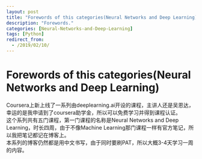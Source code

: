 ```yaml
---
layout: post
title: "Forewords of this categories(Neural Networks and Deep Learning)"
description: "Forewords."
categories: [Neural-Networks-and-Deep-Learning]
tags: [Python]
redirect_from:
  - /2019/02/10/
---
```

# Forewords of this categories(Neural Networks and Deep Learning)  
Coursera上新上线了一系列由deeplearning.ai开设的课程，主讲人还是吴恩达，幸运的是我申请到了coursera助学金，所以可以免费学习并得到课程认证。  
这个系列共有五门课程，第一门课程的名称是Neural Networks and Deep Learning，时长四周，由于不像Machine Learning那门课程一样有官方笔记，所以我把笔记都记在博客上。  
本系列的博客仍然都是用中文书写，由于同时要刷PAT，所以大概3-4天学习一周的内容。  

